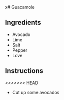x# Guacamole
## Ingredients
* Avocado
* Lime
* Salt
* Pepper
* Love

## Instructions
<<<<<<< HEAD
* Cut up some avocados

